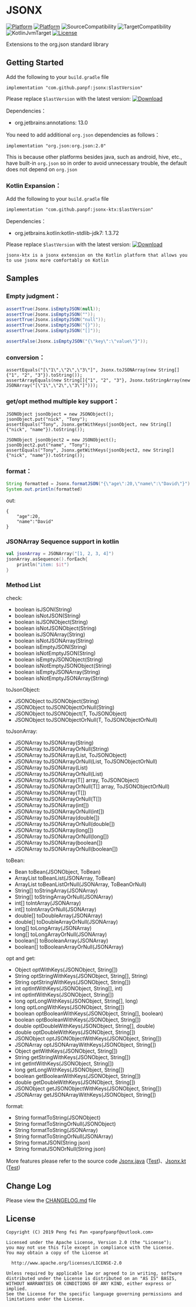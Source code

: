 # JSONX

[![Platform][platform_java_icon]][platform_java_link]
[![Platform][platform_kotlin_icon]][platform_kotlin_link]
![SourceCompatibility][source_compatibility_icon]
![TargetCompatibility][target_compatibility_icon]
![KotlinJvmTarget][kotlin_jvmtarget_icon]
[![License][license_icon]][license_link]

Extensions to the org.json standard library

## Getting Started

Add the following to your `build.gradle` file

```grovvy
implementation "com.github.panpf:jsonx:$lastVersion"
```

Please replace `$lastVersion` with the latest version: [![Download][version_java_icon]][version_java_link]

Dependencies：
* org.jetbrains:annotations: 13.0

You need to add additional `org.json` dependencies as follows：
```grovvy
implementation "org.json:org.json:2.0"
```
This is because other platforms besides java, such as android, hive, etc., have built-in `org.json` so in order to avoid unnecessary trouble, the default does not depend on `org.json`

### Kotlin Expansion：

Add the following to your `build.gradle` file

```grovvy
implementation "com.github.panpf:jsonx-ktx:$lastVersion"
```

Dependencies：
* org.jetbrains.kotlin:kotlin-stdlib-jdk7: 1.3.72

Please replace `$lastVersion` with the latest version: [![Download][version_kotlin_icon]][version_kotlin_link]

`jsonx-ktx is a jsonx extension on the Kotlin platform that allows you to use jsonx more comfortably on Kotlin`

## Samples

### Empty judgment：
```java
assertTrue(Jsonx.isEmptyJSON(null));
assertTrue(Jsonx.isEmptyJSON(""));
assertTrue(Jsonx.isEmptyJSON("null"));
assertTrue(Jsonx.isEmptyJSON("{}"));
assertTrue(Jsonx.isEmptyJSON("[]"));

assertFalse(Jsonx.isEmptyJSON("{\"key\":\"value\"}"));
```

### conversion：
```
assertEquals("[\"1\",\"2\",\"3\"]", Jsonx.toJSONArray(new String[]{"1", "2", "3"}).toString());
assertArrayEquals(new String[]{"1", "2", "3"}, Jsonx.toStringArray(new JSONArray("[\"1\",\"2\",\"3\"]")));
```

### get/opt method multiple key support：
```
JSONObject jsonObject = new JSONObject();
jsonObject.put("nick", "Tony");
assertEquals("Tony", Jsonx.getWithKeys(jsonObject, new String[]{"nick", "name"}).toString());

JSONObject jsonObject2 = new JSONObject();
jsonObject2.put("name", "Tony");
assertEquals("Tony", Jsonx.getWithKeys(jsonObject2, new String[]{"nick", "name"}).toString());
```

### format：
```java
String formatted = Jsonx.formatJSON("{\"age\":20,\"name\":\"David\"}")
System.out.println(formatted)
```
out:
```
{
    "age":20,
    "name":"David"
}
```

### JSONArray Sequence support in kotlin
```kotlin
val jsonArray = JSONArray("[1, 2, 3, 4]")
jsonArray.asSequence().forEach{
    println("item: $it")
}
```

### Method List

check:
* boolean isJSON(String)
* boolean isNotJSON(String)
* boolean isJSONObject(String)
* boolean isNotJSONObject(String)
* boolean isJSONArray(String)
* boolean isNotJSONArray(String)
* boolean isEmptyJSON(String)
* boolean isNotEmptyJSON(String)
* boolean isEmptyJSONObject(String)
* boolean isNotEmptyJSONObject(String)
* boolean isEmptyJSONArray(String)
* boolean isNotEmptyJSONArray(String)

toJsonObject:
* JSONObject toJSONObject(String)
* JSONObject toJSONObjectOrNull(String)
* <T> JSONObject toJSONObject(T, ToJSONObject<T>)
* <T> JSONObject toJSONObjectOrNull(T, ToJSONObjectOrNull<T>)

toJsonArray:
* JSONArray toJSONArray(String)
* JSONArray toJSONArrayOrNull(String)
* <T> JSONArray toJSONArray(List<T>, ToJSONObject<T>)
* <T> JSONArray toJSONArrayOrNull(List<T>, ToJSONObjectOrNull<T>)
* <T> JSONArray toJSONArray(List<T>)
* <T> JSONArray toJSONArrayOrNull(List<T>)
* <T> JSONArray toJSONArray(T[] array, ToJSONObject<T>)
* <T> JSONArray toJSONArrayOrNull(T[] array, ToJSONObjectOrNull<T>)
* <T> JSONArray toJSONArray(T[])
* <T> JSONArray toJSONArrayOrNull(T[])
* JSONArray toJSONArray(int[]) 
* JSONArray toJSONArrayOrNull(int[])
* JSONArray toJSONArray(double[]) 
* JSONArray toJSONArrayOrNull(double[])
* JSONArray toJSONArray(long[])
* JSONArray toJSONArrayOrNull(long[])
* JSONArray toJSONArray(boolean[])
* JSONArray toJSONArrayOrNull(boolean[])

toBean:
* <Bean> Bean toBean(JSONObject, ToBean<Bean>)
* <Bean> ArrayList<Bean> toBeanList(JSONArray, ToBean<Bean>)
* <Bean> ArrayList<Bean> toBeanListOrNull(JSONArray, ToBeanOrNull<Bean>)
* String[] toStringArray(JSONArray)
* String[] toStringArrayOrNull(JSONArray)
* int[] toIntArray(JSONArray)
* int[] toIntArrayOrNull(JSONArray)
* double[] toDoubleArray(JSONArray)
* double[] toDoubleArrayOrNull(JSONArray)
* long[] toLongArray(JSONArray)
* long[] toLongArrayOrNull(JSONArray)
* boolean[] toBooleanArray(JSONArray)
* boolean[] toBooleanArrayOrNull(JSONArray)

opt and get:
* Object optWithKeys(JSONObject, String[])
* String optStringWithKeys(JSONObject, String[], String)
* String optStringWithKeys(JSONObject, String[])
* int optIntWithKeys(JSONObject, String[], int)
* int optIntWithKeys(JSONObject, String[])
* long optLongWithKeys(JSONObject, String[], long)
* long optLongWithKeys(JSONObject, String[])
* boolean optBooleanWithKeys(JSONObject, String[], boolean)
* boolean optBooleanWithKeys(JSONObject, String[])
* double optDoubleWithKeys(JSONObject, String[], double)
* double optDoubleWithKeys(JSONObject, String[])
* JSONObject optJSONObjectWithKeys(JSONObject, String[])
* JSONArray optJSONArrayWithKeys(JSONObject, String[])
* Object getWithKeys(JSONObject, String[])
* String getStringWithKeys(JSONObject, String[])
* int getIntWithKeys(JSONObject, String[])
* long getLongWithKeys(JSONObject, String[])
* boolean getBooleanWithKeys(JSONObject, String[])
* double getDoubleWithKeys(JSONObject, String[])
* JSONObject getJSONObjectWithKeys(JSONObject, String[]) 
* JSONArray getJSONArrayWithKeys(JSONObject, String[])

format:
* String formatToString(JSONObject)
* String formatToStringOrNull(JSONObject)
* String formatToString(JSONArray)
* String formatToStringOrNull(JSONArray)
* String formatJSON(String json)
* String formatJSONOrNull(String json)

More features please refer to the source code [Jsonx.java] ([Test][JsonxTest.java])、[Jsonx.kt] ([Test][JsonxTest.kt])

## Change Log

Please view the [CHANGELOG.md] file

## License
    Copyright (C) 2019 Peng fei Pan <panpfpanpf@outlook.com>

    Licensed under the Apache License, Version 2.0 (the "License");
    you may not use this file except in compliance with the License.
    You may obtain a copy of the License at

      http://www.apache.org/licenses/LICENSE-2.0

    Unless required by applicable law or agreed to in writing, software
    distributed under the License is distributed on an "AS IS" BASIS,
    WITHOUT WARRANTIES OR CONDITIONS OF ANY KIND, either express or implied.
    See the License for the specific language governing permissions and
    limitations under the License.


[platform_java_icon]: https://img.shields.io/badge/Platform-Java-red.svg
[platform_java_link]: https://www.java.com
[platform_kotlin_icon]: https://img.shields.io/badge/Platform-Kotlin-blue.svg
[platform_kotlin_link]: http://kotlinlang.org
[source_compatibility_icon]: https://img.shields.io/badge/SourceCompatibility-1.7-red.svg
[target_compatibility_icon]: https://img.shields.io/badge/TargetCompatibility-1.7-red.svg
[kotlin_jvmtarget_icon]: https://img.shields.io/badge/KotlinJvmTarget-1.6-red.svg
[license_icon]: https://img.shields.io/badge/License-Apache%202-blue.svg
[license_link]: https://www.apache.org/licenses/LICENSE-2.0

[version_java_icon]: https://api.bintray.com/packages/panpf/maven/jsonx/images/download.svg
[version_java_link]:https://bintray.com/panpf/maven/jsonx/_latestVersion
[version_kotlin_icon]: https://api.bintray.com/packages/panpf/maven/jsonx-ktx/images/download.svg
[version_kotlin_link]: https://bintray.com/panpf/maven/jsonx-ktx/_latestVersion

[Jsonx.java]: jsonx/src/main/java/com/github/panpf/jsonx/Jsonx.java
[JsonxTest.java]: jsonx/src/test/java/com/github/panpf/jsonx/test/JsonxTest.java
[Jsonx.kt]: jsonx-ktx/src/main/java/com/github/panpf/jsonx/Jsonx.kt
[JsonxTest.kt]: jsonx-ktx/src/test/java/com/github/panpf/jsonx/test/JsonxTest.kt

[CHANGELOG.md]: CHANGELOG.md
